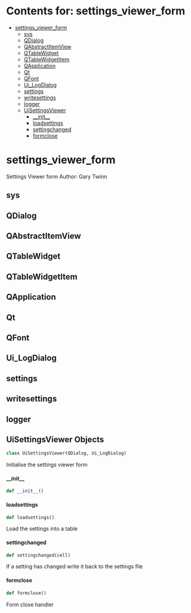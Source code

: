 # Contents for: settings_viewer_form

* [settings\_viewer\_form](#settings_viewer_form)
  * [sys](#settings_viewer_form.sys)
  * [QDialog](#settings_viewer_form.QDialog)
  * [QAbstractItemView](#settings_viewer_form.QAbstractItemView)
  * [QTableWidget](#settings_viewer_form.QTableWidget)
  * [QTableWidgetItem](#settings_viewer_form.QTableWidgetItem)
  * [QApplication](#settings_viewer_form.QApplication)
  * [Qt](#settings_viewer_form.Qt)
  * [QFont](#settings_viewer_form.QFont)
  * [Ui\_LogDialog](#settings_viewer_form.Ui_LogDialog)
  * [settings](#settings_viewer_form.settings)
  * [writesettings](#settings_viewer_form.writesettings)
  * [logger](#settings_viewer_form.logger)
  * [UiSettingsViewer](#settings_viewer_form.UiSettingsViewer)
    * [\_\_init\_\_](#settings_viewer_form.UiSettingsViewer.__init__)
    * [loadsettings](#settings_viewer_form.UiSettingsViewer.loadsettings)
    * [settingchanged](#settings_viewer_form.UiSettingsViewer.settingchanged)
    * [formclose](#settings_viewer_form.UiSettingsViewer.formclose)

<a id="settings_viewer_form"></a>

# settings\_viewer\_form

Settings Viewer form
Author: Gary Twinn

<a id="settings_viewer_form.sys"></a>

## sys

<a id="settings_viewer_form.QDialog"></a>

## QDialog

<a id="settings_viewer_form.QAbstractItemView"></a>

## QAbstractItemView

<a id="settings_viewer_form.QTableWidget"></a>

## QTableWidget

<a id="settings_viewer_form.QTableWidgetItem"></a>

## QTableWidgetItem

<a id="settings_viewer_form.QApplication"></a>

## QApplication

<a id="settings_viewer_form.Qt"></a>

## Qt

<a id="settings_viewer_form.QFont"></a>

## QFont

<a id="settings_viewer_form.Ui_LogDialog"></a>

## Ui\_LogDialog

<a id="settings_viewer_form.settings"></a>

## settings

<a id="settings_viewer_form.writesettings"></a>

## writesettings

<a id="settings_viewer_form.logger"></a>

## logger

<a id="settings_viewer_form.UiSettingsViewer"></a>

## UiSettingsViewer Objects

```python
class UiSettingsViewer(QDialog, Ui_LogDialog)
```

Initialise the settings viewer form

<a id="settings_viewer_form.UiSettingsViewer.__init__"></a>

#### \_\_init\_\_

```python
def __init__()
```

<a id="settings_viewer_form.UiSettingsViewer.loadsettings"></a>

#### loadsettings

```python
def loadsettings()
```

Load the settings into a table

<a id="settings_viewer_form.UiSettingsViewer.settingchanged"></a>

#### settingchanged

```python
def settingchanged(cell)
```

If a setting has changed write it back to the settings file

<a id="settings_viewer_form.UiSettingsViewer.formclose"></a>

#### formclose

```python
def formclose()
```

Form close handler

